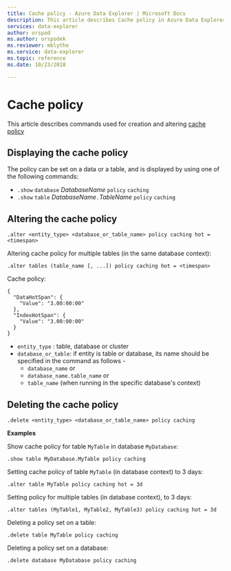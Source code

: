 ```yaml
---
title: Cache policy - Azure Data Explorer | Microsoft Docs
description: This article describes Cache policy in Azure Data Explorer.
services: data-explorer
author: orspod
ms.author: orspodek
ms.reviewer: mblythe
ms.service: data-explorer
ms.topic: reference
ms.date: 10/23/2018

---
```

# Cache policy

This article describes commands used for creation and altering [cache policy](../concepts/cachepolicy.md) 

## Displaying the cache policy

The policy can be set on a data or a table, and is displayed by using one of the following
commands:

* `.show` `database` *DatabaseName* `policy` `caching`
* `.show` `table` *DatabaseName*`.`*TableName* `policy` `caching`

## Altering the cache policy

```kusto
.alter <entity_type> <database_or_table_name> policy caching hot = <timespan>
```

Altering cache policy for multiple tables (in the same database context):

```kusto
.alter tables (table_name [, ...]) policy caching hot = <timespan>
```

Cache policy:
```
{
  "DataHotSpan": {
    "Value": "3.00:00:00"
  },
  "IndexHotSpan": {
    "Value": "3.00:00:00"
  }
}
```

* `entity_type` : table, database or cluster
* `database_or_table`: if entity is table or database, its name should be specified in the command as follows - 
  - `database_name` or 
  - `database_name.table_name` or 
  - `table_name` (when running in the specific database's context)

## Deleting the cache policy

```kusto
.delete <entity_type> <database_or_table_name> policy caching
```

**Examples**

Show cache policy for table `MyTable` in database `MyDatabase`:

```kusto
.show table MyDatabase.MyTable policy caching 
```

Setting cache policy of table `MyTable` (in database context) to 3 days:

```kusto
.alter table MyTable policy caching hot = 3d
```

Setting policy for multiple tables (in database context), to 3 days:

```kusto
.alter tables (MyTable1, MyTable2, MyTable3) policy caching hot = 3d
```

Deleting a policy set on a table:

```kusto
.delete table MyTable policy caching
```

Deleting a policy set on a database:

```kusto
.delete database MyDatabase policy caching
```
